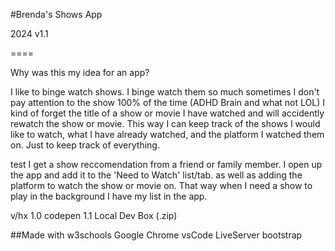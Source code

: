 #Brenda's Shows App

2024 v1.1

====

Why was this my idea for an app?

I like to binge watch shows. I binge watch them so much sometimes I don't pay attention to the show 100% of the time (ADHD Brain and what not LOL) I kind of forget the title of a show or movie I have watched and will accidently rewatch the show or movie. This way I can keep track of the shows I would like to watch, what I have already watched, and the platform I watched them on. Just to keep track of everything.

test
I get a show reccomendation from a friend or family member. I open up the app and add it to the 'Need to Watch' list/tab.
as well as adding the platform to watch the show or movie on.
That way when I need a show to play in the background I have my list in the app. 

v/hx
1.0 codepen
1.1 Local Dev Box (.zip)

##Made with
w3schools
Google Chrome
vsCode
LiveServer
bootstrap


